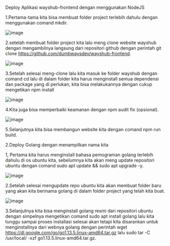 Deploy Aplikasi wayshub-frontend dengan menggunakan NodeJS

1.Pertama-tama kita bisa membuat folder project terlebih dahulu dengan menggunakan comand mkdir.

![image](https://github.com/kevinhariya/devops18-dumbways-kevin/assets/135611481/8f9c3916-7486-489f-9e7a-7ce228a2c84d)

2.setelah membuat folder project kita lalu meng clone website wayshub dengan mengambilnya langsung dari repositori github dengan perintah git clone 
  https://github.com/dumbwaysdev/wayshub-frontend.

![image](https://github.com/kevinhariya/devops18-dumbways-kevin/assets/135611481/a82f9b8f-a907-440b-81b1-bf4764ac4f10)

3.Setelah selesai meng-clone lalu kita masuk ke folder wayshub dengan comand cd lalu di dalam folder kita harus menginstall semua dependensi dan package yang di 
  perlukan, kita bisa melakukannya dengan cukup mengetikan npm install


![image](https://github.com/kevinhariya/devops18-dumbways-kevin/assets/135611481/858f27e3-fd80-4f6d-a201-e6008b4edaf0)

4.Kita juga bisa memperbaiki keamanan dengan npm audit fix (opsional).

![image](https://github.com/kevinhariya/devops18-dumbways-kevin/assets/135611481/7623e48a-212d-49fa-9d01-23d47299e5ca)

5.Selanjutnya kita bisa membangun website kita dengan comand npm run build.




2.Deploy Golang dengan menampilkan nama kita

1, Pertama kita harus menginstall bahasa pemograman golang terlebih dahulu di os ubuntu kita, sebelumnya kita akan meng update repositori ubuntu dengan comand sudo 
   apt update && sudo apt upgrade -y.

  ![image](https://github.com/kevinhariya/devops18-dumbways-kevin/assets/135611481/01933839-e868-431b-b4e5-7b9dffbe23cc)

2.Setelah selesai mengupdate repo ubuntu kita akan membuat folder baru yang akan kita berinama golang di dalam folder project yang telah kita buat.

![image](https://github.com/kevinhariya/devops18-dumbways-kevin/assets/135611481/ce86f1e6-a089-4d42-b4d6-157872387827)

3.Selanjutnya kita bisa menginstall golang resmi dari repositori ubuntu dengan simpelnya mengetikan comand sudo apt install golang lalu kita tunggu sampai proses 
  installasi selesai akan tetapi kita disarankan untuk menginstallnya dari webnya golang dengan perintah wget https://dl.google.com/go/go1.13.5.linux-amd64.tar.gz 
  lalu sudo tar -C /usr/local/ -xzf go1.13.5.linux-amd64.tar.gz.

  


  





